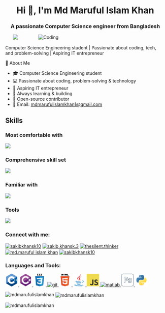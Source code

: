 <h1 align="center">Hi 👋, I'm Md Maruful Islam Khan</h1>
<h3 align="center">A passionate Computer Science engineer from Bangladesh</h3>
<img align="right" alt="Coding" width="400" src="https://media.licdn.com/dms/image/sync/v2/D5627AQE_MeJtqq9UWg/articleshare-shrink_800/articleshare-shrink_800/0/1732514787343?e=2147483647&v=beta&t=HrtUIxhPNpbZTZhgCr_9N8Hea4ufhnHgGI5XBgIo-qQ">


&nbsp;&nbsp;&nbsp;&nbsp;&nbsp;&nbsp;[![](https://visitcount.itsvg.in/api?id=mdmarufulislamkhan&icon=8&color=0)](https://visitcount.itsvg.in)


Computer Science Engineering student | Passionate about coding, tech, and problem-solving | Aspiring IT entrepreneur

🚀 About Me  
- 🎓 Computer Science Engineering student  
- 💻 Passionate about coding, problem-solving & technology  
- 🚀 Aspiring IT entrepreneur  
- 🌱 Always learning & building  
- 🔗 Open-source contributor
- 📧 Email: mdmarufulislamkhan1@gmail.com 

## Skills

### Most comfortable with

<div>
    <img src="https://skillicons.dev/icons?i=react,tailwindcss,typescript,express" />
</div>

### Comprehensive skill set

<div>
    <img src="https://skillicons.dev/icons?i=nextjs,mysql,mongodb,nodejs,sequelize,redux,styledcomponents&perline=4" />
</div>

### Familiar with

<div>
    <img src="https://skillicons.dev/icons?i=nestjs,docker,firebase&perline=4" />
</div>

### Tools

<div>
    <img src="https://skillicons.dev/icons?i=vscode,bash,github,git,linux,vite,figma&perline=4" />
</div>



<h3 align="left">Connect with me:</h3>
<p align="left">
<a href="https://twitter.com/sakibkhansk10" target="blank"><img align="center" src="https://raw.githubusercontent.com/rahuldkjain/github-profile-readme-generator/master/src/images/icons/Social/twitter.svg" alt="sakibkhansk10" height="30" width="40" /></a>
<a href="https://fb.com/sakib.khansk.3" target="blank"><img align="center" src="https://raw.githubusercontent.com/rahuldkjain/github-profile-readme-generator/master/src/images/icons/Social/facebook.svg" alt="sakib.khansk.3" height="30" width="40" /></a>
<a href="https://instagram.com/thesilent.thinker" target="blank"><img align="center" src="https://raw.githubusercontent.com/rahuldkjain/github-profile-readme-generator/master/src/images/icons/Social/instagram.svg" alt="thesilent.thinker" height="30" width="40" /></a>
<a href="https://www.youtube.com/c/md.maruful islam khan" target="blank"><img align="center" src="https://raw.githubusercontent.com/rahuldkjain/github-profile-readme-generator/master/src/images/icons/Social/youtube.svg" alt="md.maruful islam khan" height="30" width="40" /></a>
<a href="https://discord.gg/sakibkhansk10" target="blank"><img align="center" src="https://raw.githubusercontent.com/rahuldkjain/github-profile-readme-generator/master/src/images/icons/Social/discord.svg" alt="sakibkhansk10" height="30" width="40" /></a>
</p>

<h3 align="left">Languages and Tools:</h3>
<p align="left"> <a href="https://www.w3schools.com/cpp/" target="_blank" rel="noreferrer"> <img src="https://raw.githubusercontent.com/devicons/devicon/master/icons/cplusplus/cplusplus-original.svg" alt="cplusplus" width="40" height="40"/> </a> <a href="https://www.w3schools.com/cs/" target="_blank" rel="noreferrer"> <img src="https://raw.githubusercontent.com/devicons/devicon/master/icons/csharp/csharp-original.svg" alt="csharp" width="40" height="40"/> </a> <a href="https://www.w3schools.com/css/" target="_blank" rel="noreferrer"> <img src="https://raw.githubusercontent.com/devicons/devicon/master/icons/css3/css3-original-wordmark.svg" alt="css3" width="40" height="40"/> </a> <a href="https://git-scm.com/" target="_blank" rel="noreferrer"> <img src="https://www.vectorlogo.zone/logos/git-scm/git-scm-icon.svg" alt="git" width="40" height="40"/> </a> <a href="https://www.w3.org/html/" target="_blank" rel="noreferrer"> <img src="https://raw.githubusercontent.com/devicons/devicon/master/icons/html5/html5-original-wordmark.svg" alt="html5" width="40" height="40"/> </a> <a href="https://www.java.com" target="_blank" rel="noreferrer"> <img src="https://raw.githubusercontent.com/devicons/devicon/master/icons/java/java-original.svg" alt="java" width="40" height="40"/> </a> <a href="https://developer.mozilla.org/en-US/docs/Web/JavaScript" target="_blank" rel="noreferrer"> <img src="https://raw.githubusercontent.com/devicons/devicon/master/icons/javascript/javascript-original.svg" alt="javascript" width="40" height="40"/> </a> <a href="https://www.mathworks.com/" target="_blank" rel="noreferrer"> <img src="https://upload.wikimedia.org/wikipedia/commons/2/21/Matlab_Logo.png" alt="matlab" width="40" height="40"/> </a> <a href="https://www.photoshop.com/en" target="_blank" rel="noreferrer"> <img src="https://raw.githubusercontent.com/devicons/devicon/master/icons/photoshop/photoshop-line.svg" alt="photoshop" width="40" height="40"/> </a> <a href="https://www.python.org" target="_blank" rel="noreferrer"> <img src="https://raw.githubusercontent.com/devicons/devicon/master/icons/python/python-original.svg" alt="python" width="40" height="40"/> </a> </p>

<p><img align="left" src="https://github-readme-stats.vercel.app/api/top-langs?username=mdmarufulislamkhan&show_icons=true&locale=en&layout=compact" alt="mdmarufulislamkhan" /></p>

<p>&nbsp;<img align="center" src="https://github-readme-stats.vercel.app/api?username=mdmarufulislamkhan&show_icons=true&locale=en" alt="mdmarufulislamkhan" /></p>

<p><img align="center" src="https://github-readme-streak-stats.herokuapp.com/?user=mdmarufulislamkhan&" alt="mdmarufulislamkhan" /></p>
